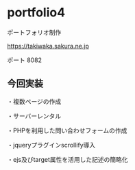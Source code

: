 

# portfolio4

ポートフォリオ制作

https://takiwaka.sakura.ne.jp

ポート 8082<br>

## 今回実装

・複数ページの作成

・サーバーレンタル

・PHPを利用した問い合わせフォームの作成

・jqueryプラグインscrollify導入

・ejs及びtarget属性を活用した記述の簡略化